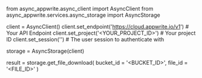 from async_appwrite.async_client import AsyncClient
from async_appwrite.services.async_storage import AsyncStorage


client = AsyncClient()
client.set_endpoint('https://cloud.appwrite.io/v1') # Your API Endpoint
client.set_project('<YOUR_PROJECT_ID>') # Your project ID
client.set_session('') # The user session to authenticate with

storage = AsyncStorage(client)

result = storage.get_file_download(
    bucket_id = '<BUCKET_ID>',
    file_id = '<FILE_ID>'
)
